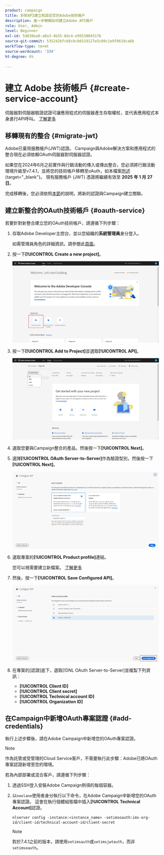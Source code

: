 ```yaml
---
product: campaign
title: 針對API建立和設定您的Adobe技術帳戶
description: 進一步瞭解如何建立Adobe API帳戶
role: User, Admin
level: Beginner
exl-id: 5d830ea0-a0a3-4b35-8dc4-e955380431fb
source-git-commit: 5352426fc68cbcb6519127e5c89c1e9f8619ca6b
workflow-type: tm+mt
source-wordcount: '334'
ht-degree: 6%

---
```


# 建立 Adobe 技術帳戶 {#create-service-account}

伺服器對伺服器驗證認證可讓應用程式的伺服器產生存取權杖，並代表應用程式本身進行API呼叫。 [了解更多](https://developer.adobe.com/developer-console/docs/guides/authentication/ServerToServerAuthentication/)

## 移轉現有的整合 {#migrate-jwt}

Adobe已棄用服務帳戶(JWT)認證。 Campaign與Adobe解決方案和應用程式的整合現在必須依賴OAuth伺服器對伺服器認證。

如果您在2024年6月之前實作與行銷活動的傳入或傳出整合，您必須將行銷活動環境升級至v7.4.1，並將您的技術帳戶移轉至oAuth，如本檔案[所述](https://developer.adobe.com/developer-console/docs/guides/authentication/ServerToServerAuthentication/migration){target="_blank"}。 現有服務帳戶 (JWT) 憑證將繼續有效至 **2025 年 1 月 27 日**。

完成移轉後，您必須依照[本節](#add-credentials)的說明，將新的認證與Campaign建立關聯。

## 建立新整合的OAuth技術帳戶 {#oauth-service}

若要針對新整合建立您的OAuth技術帳戶，請遵循下列步驟：

1. 存取Adobe Developer主控台，並以您組織的&#x200B;**系統管理員**&#x200B;身分登入。

   如需管理員角色的詳細資訊，請參閱此[頁面](https://helpx.adobe.com/enterprise/using/admin-roles.html)。

1. 按一下&#x200B;**[!UICONTROL Create a new project]**。

   ![](assets/api-account-1.png)

1. 按一下&#x200B;**[!UICONTROL Add to Project]**&#x200B;並選取&#x200B;**[!UICONTROL API]**。

   ![](assets/api-account-2.png)

1. 選取您要與Campaign整合的產品，然後按一下&#x200B;**[!UICONTROL Next]**。

1. 選擇&#x200B;**[!UICONTROL OAuth Server-to-Server]**&#x200B;作為驗證型別，然後按一下&#x200B;**[!UICONTROL Next]**。

   ![](assets/api-account-3.png)

1. 選取專案的&#x200B;**[!UICONTROL Product profile]**&#x200B;連結。

   您可以視需要建立新檔案。 [了解更多](https://helpx.adobe.com/enterprise/using/manage-product-profiles.html)

1. 然後，按一下&#x200B;**[!UICONTROL Save Configured API]**。

   ![](assets/api-account-4.png)

1. 在專案的[認證]底下，選取[!DNL OAuth Server-to-Server]並複製下列資訊：

   * **[!UICONTROL Client ID]**
   * **[!UICONTROL Client secret]**
   * **[!UICONTROL Technical account ID]**
   * **[!UICONTROL Organization ID]**

## 在Campaign中新增OAuth專案認證 {#add-credentials}

執行上述步驟後，請在Adobe Campaign中新增您的OAuth專案認證。

>[!NOTE]
>
>作為託管或受管理的Cloud Service客戶，不需要執行此步驟：Adobe已將OAuth專案認證新增至您的環境。
>

若為內部部署或混合客戶，請遵循下列步驟：

1. 透過SSH登入安裝Adobe Campaign例項的每個容器。

1. 以`neolane`使用者身分執行以下命令，在Adobe Campaign中新增您的OAuth專案認證。 這會在執行個體組態檔中插入&#x200B;**[!UICONTROL Technical Account]**&#x200B;認證。

   ```
   nlserver config -instance:<instance_name> -setimsoauth:ims-org-id/client-id/technical-account-id/client-secret
   ```

   >[!NOTE]
   >
   > 對於7.4.1之前的版本，請使用`setimsauth`或`setimsjwtauth`，而非`setimsoauth`。


